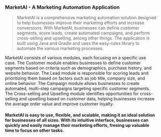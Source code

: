 ### MarketAI - A Marketing Automation Application

> MarketAI is a comprehensive marketing automation solution designed to help businesses improve their marketing efforts and increase conversions. With MarketAI, businesses can define customer segments, score leads, create automated campaigns, and perform cross-selling and upselling, among other things. The application is built using Java and Gradle and uses the easy-rules library to automate the various marketing processes.

MarketAI consists of various modules, each focusing on a specific use case. The Customer module enables businesses to define customer segments based on criteria such as demographics, purchase history, and website behavior. The Lead module is responsible for scoring leads and prioritizing them based on factors such as job title, company size, and online behavior. The Campaign module allows businesses to create automated, multi-step campaigns targeting specific customer segments. The Cross-selling and Upselling module identifies opportunities for cross-selling and upselling based on customer data, helping businesses increase the average order value and improve customer loyalty.

#### MarketAI is easy to use, flexible, and scalable, making it an ideal solution for businesses of all sizes. With its intuitive interface, businesses can quickly and easily manage their marketing efforts, freeing up valuable time to focus on other tasks.